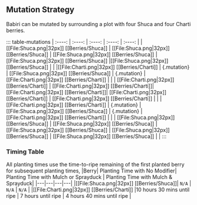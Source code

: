 ## Mutation Strategy
Babiri can be mutated by surrounding a plot with four Shuca and four Charti berries.

::: table-mutations
| :----: | :----: | :----: | :----: | :----: |
| [[File:Shuca.png\|32px]] [[Berries/Shuca]] | [[File:Shuca.png\|32px]] [[Berries/Shuca]] | [[File:Shuca.png\|32px]] [[Berries/Shuca]] |[[File:Shuca.png\|32px]] [[Berries/Shuca]] |[[File:Shuca.png\|32px]] [[Berries/Shuca]] | |
|[[File:Charti.png\|32px]] [[Berries/Charti]] |  {.mutation} | [[File:Shuca.png\|32px]] [[Berries/Shuca]] | {.mutation} | [[File:Charti.png\|32px]] [[Berries/Charti]] | |
|  [[File:Charti.png\|32px]] [[Berries/Charti]] |  [[File:Charti.png\|32px]] [[Berries/Charti]]|  [[File:Charti.png\|32px]] [[Berries/Charti]]| [[File:Charti.png\|32px]] [[Berries/Charti]] |  [[File:Charti.png\|32px]] [[Berries/Charti]] | |
| [[File:Charti.png\|32px]] [[Berries/Charti]] | {.mutation} | [[File:Shuca.png\|32px]] [[Berries/Shuca]] | {.mutation} |[[File:Charti.png\|32px]] [[Berries/Charti]] | |
| [[File:Shuca.png\|32px]] [[Berries/Shuca]] | [[File:Shuca.png\|32px]] [[Berries/Shuca]] | [[File:Shuca.png\|32px]] [[Berries/Shuca]] | [[File:Shuca.png\|32px]] [[Berries/Shuca]] | [[File:Shuca.png\|32px]] [[Berries/Shuca]] | |
:::

### Timing Table
All planting times use the time-to-ripe remaining of the first planted berry for subsequent planting times,
|Berry| 	Planting Time with No Modifier|	Planting Time with Mulch or Sprayduck |	Planting Time with Mulch & Sprayduck|
|---|---|---|---|
|[[File:Shuca.png\|32px]] [[Berries/Shuca]]| 	`N/A` |	`N/A` |	`N/A` |
|[[File:Charti.png\|32px]] [[Berries/Charti]] |10 hours 30 mins until ripe |	7 hours until ripe |	4 hours 40 mins until ripe |